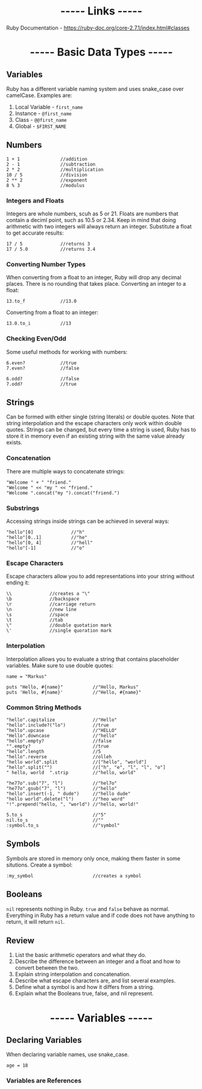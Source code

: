 <h1 align=center>----- Links -----</h1>

Ruby Documentation - https://ruby-doc.org/core-2.7.1/index.html#classes

<h1 align=center>----- Basic Data Types -----</h1>

## Variables
Ruby has a different variable naming system and uses snake_case over camelCase. Examples are:
1. Local Variable - ```first_name```
2. Instance - ```@first_name```
3. Class - ```@@first_name```
4. Global - ```$FIRST_NAME```

## Numbers

    1 + 1               //addition
    2 - 1               //subtraction
    2 * 2               //multiplication
    10 / 5              //division
    2 ** 2              //exponent
    8 % 3               //modulus

### Integers and Floats
Integers are whole numbers, scuh as 5 or 21. Floats are numbers that contain a deciml point, such as 10.5 or 2.34. Keep in mind that doing arithmetic with two integers will always return an integer. Substitute a float to get accurate results:

    17 / 5              //returns 3
    17 / 5.0            //returns 3.4

### Converting Number Types
When converting from a float to an integer, Ruby will drop any decimal places. There is no rounding that takes place. Converting an integer to a float:

    13.to_f             //13.0

Converting from a float to an integer:

    13.0.to_i           //13

### Checking Even/Odd
Some useful methods for working with numbers:

    6.even?             //true
    7.even?             //false

    6.odd?              //false
    7.odd?              //true

## Strings
Can be formed with either single (string literals) or double quotes. Note that string interpolation and the escape characters only work within double quotes. Strings can be changed, but every time a string is used, Ruby has to store it in memory even if an existing string with the same value already exists. 

### Concatenation
There are multiple ways to concatenate strings:

    "Welcome " + " "friend."
    "Welcome " << "my " << "friend."
    "Welcome ".concat("my ").concat("friend.")

### Substrings
Accessing strings inside strings can be achieved in several ways:

    "hello"[0]              //"h"
    "hello"[0..1]           //"he"
    "hello"[0, 4]           //"hell"
    "hello"[-1]             //"o"
    
### Escape Characters
Escape characters allow you to add representations into your string without ending it:

    \\              //creates a "\"
    \b              //backspace
    \r              //carriage return
    \n              //new line
    \s              //space
    \t              //tab
    \"              //double quotation mark
    \'              //single quoration mark
    
### Interpolation
Interpolation allows you to evaluate a string that contains placeholder variables. Make sure to use double quotes:

    name = "Markus"
    
    puts "Hello, #{name}"           //"Hello, Markus"
    puts 'Hello, #{name}'           //"Hello, #{name}"

### Common String Methods

    "hello".capitalize              //"Hello"
    "hello".include?("lo")          //true
    "hello".upcase                  //"HELLO"
    "Hello".downcase                //"hello"
    "hello".empty?                  //false
    "".empty?                       //true
    "hello".length                  //5
    "hello".reverse                 //olleh
    "hello world".split             //["hello", "world"]
    "hello".split("")               //["h", "e", "l", "l", "o"]
    " hello, world  ".strip         //"hello, world"
    
    "he77o".sub("7", "l")           //"hel7o"
    "he77o".gsub("7", "l")          //"hello"
    "hello".insert(-1, " dude")     //"hello dude"
    "hello world".delete("l")       //"heo word"
    "!".prepend("hello, ", "world") //"hello, world!"
    
    5.to_s                          //"5"
    nil.to_s                        //""
    :symbol.to_s                    //"symbol"

## Symbols
Symbols are stored in memory only once, making them faster in some situtions. Create a symbol:

    :my_symbol                      //creates a symbol
    
## Booleans
```nil``` represents nothing in Ruby. ```true``` and ```false``` behave as normal. Everything in Ruby has a return value and if code does not have anything to return, it will return ```nil```.

## Review
1. List the basic arithmetic operators and what they do.
2. Describe the difference between an integer and a float and how to convert between the two.
3. Explain string interpolation and concatenation.
4. Describe what escape characters are, and list several examples.
5. Define what a symbol is and how it differs from a string.
6. Explain what the Booleans true, false, and nil represent.

<h1 align=center>----- Variables -----</h1>

## Declaring Variables
When declaring variable names, use snake_case. 

    age = 18

### Variables are References
































